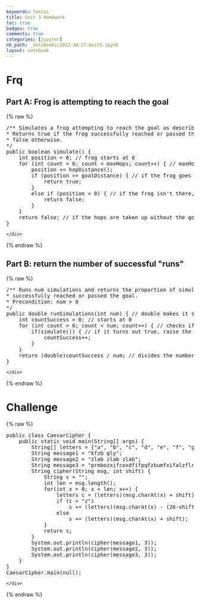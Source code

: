 ```yaml
---
keywords: fastai
title: Unit 3 Homework
toc: true 
badges: true
comments: true
categories: [jupyter]
nb_path: _notebooks/2022-10-27-Unit3.ipynb
layout: notebook
---
```


<!--
#################################################
### THIS FILE WAS AUTOGENERATED! DO NOT EDIT! ###
#################################################
# file to edit: _notebooks/2022-10-27-Unit3.ipynb
-->

<div class="container" id="notebook-container">
        
<div class="cell border-box-sizing text_cell rendered"><div class="inner_cell">
<div class="text_cell_render border-box-sizing rendered_html">
<h1 id="Frq">Frq<a class="anchor-link" href="#Frq"> </a></h1>
</div>
</div>
</div>
<div class="cell border-box-sizing text_cell rendered"><div class="inner_cell">
<div class="text_cell_render border-box-sizing rendered_html">
<h2 id="Part-A:-Frog-is-attempting-to-reach-the-goal">Part A: Frog is attempting to reach the goal<a class="anchor-link" href="#Part-A:-Frog-is-attempting-to-reach-the-goal"> </a></h2>
</div>
</div>
</div>
    {% raw %}
    
<div class="cell border-box-sizing code_cell rendered">
<div class="input">

<div class="inner_cell">
    <div class="input_area">
<div class=" highlight hl-java"><pre><span></span><span class="cm">/** Simulates a frog attempting to reach the goal as described in part (a).</span>
<span class="cm">* Returns true if the frog successfully reached or passed the goal during the simulation;</span>
<span class="cm">* false otherwise.</span>
<span class="cm">*/</span>
<span class="kd">public</span> <span class="kt">boolean</span> <span class="nf">simulate</span><span class="p">()</span> <span class="p">{</span>
    <span class="kt">int</span> <span class="n">position</span> <span class="o">=</span> <span class="mi">0</span><span class="p">;</span> <span class="c1">// frog starts at 0</span>
    <span class="k">for</span> <span class="p">(</span><span class="kt">int</span> <span class="n">count</span> <span class="o">=</span> <span class="mi">0</span><span class="p">;</span> <span class="n">count</span> <span class="o">&lt;</span> <span class="n">maxHops</span><span class="p">;</span> <span class="n">count</span><span class="o">++</span><span class="p">)</span> <span class="p">{</span> <span class="c1">// maxHops is the max the frog can hop, and after each hop the count goes up by one, the loop repeating until count = maxHops</span>
        <span class="n">position</span> <span class="o">+=</span> <span class="n">hopDistance</span><span class="p">();</span>
        <span class="k">if</span> <span class="p">(</span><span class="n">position</span> <span class="o">&gt;=</span> <span class="n">goalDistance</span><span class="p">)</span> <span class="p">{</span> <span class="c1">// if the frog goes farther than needed, return true</span>
            <span class="k">return</span> <span class="kc">true</span><span class="p">;</span>
        <span class="p">}</span>
        <span class="k">else</span> <span class="k">if</span> <span class="p">(</span><span class="n">position</span> <span class="o">&lt;</span> <span class="mi">0</span><span class="p">)</span> <span class="p">{</span> <span class="c1">// if the frog isn&#39;t there, return false and keep going</span>
            <span class="k">return</span> <span class="kc">false</span><span class="p">;</span>
        <span class="p">}</span>
    <span class="p">}</span>
    <span class="k">return</span> <span class="kc">false</span><span class="p">;</span> <span class="c1">// if the hops are taken up without the goal being met, it returns false</span>
<span class="p">}</span>
</pre></div>

    </div>
</div>
</div>

</div>
    {% endraw %}

<div class="cell border-box-sizing text_cell rendered"><div class="inner_cell">
<div class="text_cell_render border-box-sizing rendered_html">
<h2 id="Part-B:-return-the-number-of-successful-&quot;runs&quot;">Part B: return the number of successful "runs"<a class="anchor-link" href="#Part-B:-return-the-number-of-successful-&quot;runs&quot;"> </a></h2>
</div>
</div>
</div>
    {% raw %}
    
<div class="cell border-box-sizing code_cell rendered">
<div class="input">

<div class="inner_cell">
    <div class="input_area">
<div class=" highlight hl-java"><pre><span></span><span class="cm">/** Runs num simulations and returns the proportion of simulations in which the frog</span>
<span class="cm">* successfully reached or passed the goal.</span>
<span class="cm">* Precondition: num &gt; 0</span>
<span class="cm">*/</span>
<span class="kd">public</span> <span class="kt">double</span> <span class="nf">runSimulations</span><span class="p">(</span><span class="kt">int</span> <span class="n">num</span><span class="p">)</span> <span class="p">{</span> <span class="c1">// double makes it so the value can be a decimal</span>
    <span class="kt">int</span> <span class="n">countSuccess</span> <span class="o">=</span> <span class="mi">0</span><span class="p">;</span> <span class="c1">// starts at 0</span>
    <span class="k">for</span> <span class="p">(</span><span class="kt">int</span> <span class="n">count</span> <span class="o">=</span> <span class="mi">0</span><span class="p">;</span> <span class="n">count</span> <span class="o">&lt;</span> <span class="n">num</span><span class="p">;</span> <span class="n">count</span><span class="o">++</span><span class="p">)</span> <span class="p">{</span> <span class="c1">// checks if the simulation was successful for each time it was run</span>
        <span class="k">if</span><span class="p">(</span><span class="n">simulate</span><span class="p">())</span> <span class="p">{</span> <span class="c1">// if it turns out true, raise the count of the number of successful runs</span>
            <span class="n">countSuccess</span><span class="o">++</span><span class="p">;</span>
        <span class="p">}</span>
    <span class="p">}</span>
    <span class="k">return</span> <span class="p">(</span><span class="kt">double</span><span class="p">)</span><span class="n">countSuccess</span> <span class="o">/</span> <span class="n">num</span><span class="p">;</span> <span class="c1">// divides the number of successes to the overall amount of simulations to find the final result</span>
<span class="p">}</span>
</pre></div>

    </div>
</div>
</div>

</div>
    {% endraw %}

<div class="cell border-box-sizing text_cell rendered"><div class="inner_cell">
<div class="text_cell_render border-box-sizing rendered_html">
<h1 id="Challenge">Challenge<a class="anchor-link" href="#Challenge"> </a></h1>
</div>
</div>
</div>
    {% raw %}
    
<div class="cell border-box-sizing code_cell rendered">
<div class="input">

<div class="inner_cell">
    <div class="input_area">
<div class=" highlight hl-java"><pre><span></span><span class="kd">public</span> <span class="kd">class</span> <span class="nc">CaesarCipher</span> <span class="p">{</span>
    <span class="kd">public</span> <span class="kd">static</span> <span class="kt">void</span> <span class="nf">main</span><span class="p">(</span><span class="n">String</span><span class="o">[]</span> <span class="n">args</span><span class="p">)</span> <span class="p">{</span>
        <span class="n">String</span><span class="o">[]</span> <span class="n">letters</span> <span class="o">=</span> <span class="p">{</span><span class="s">&quot;a&quot;</span><span class="p">,</span> <span class="s">&quot;b&quot;</span><span class="p">,</span> <span class="s">&quot;c&quot;</span><span class="p">,</span> <span class="s">&quot;d&quot;</span><span class="p">,</span> <span class="s">&quot;e&quot;</span><span class="p">,</span> <span class="s">&quot;f&quot;</span><span class="p">,</span> <span class="s">&quot;g&quot;</span><span class="p">,</span> <span class="s">&quot;h&quot;</span><span class="p">,</span> <span class="s">&quot;i&quot;</span><span class="p">,</span> <span class="s">&quot;j&quot;</span><span class="p">,</span> <span class="s">&quot;k&quot;</span><span class="p">,</span> <span class="s">&quot;l&quot;</span><span class="p">,</span> <span class="s">&quot;m&quot;</span><span class="p">,</span> <span class="s">&quot;n&quot;</span><span class="p">,</span> <span class="s">&quot;o&quot;</span><span class="p">,</span> <span class="s">&quot;p&quot;</span><span class="p">,</span> <span class="s">&quot;q&quot;</span><span class="p">,</span> <span class="s">&quot;r&quot;</span><span class="p">,</span> <span class="s">&quot;s&quot;</span><span class="p">,</span> <span class="s">&quot;t&quot;</span><span class="p">,</span> <span class="s">&quot;u&quot;</span><span class="p">,</span> <span class="s">&quot;v&quot;</span><span class="p">,</span> <span class="s">&quot;w&quot;</span><span class="p">,</span> <span class="s">&quot;x&quot;</span><span class="p">,</span> <span class="s">&quot;y&quot;</span><span class="p">,</span> <span class="s">&quot;z&quot;</span><span class="p">};</span>
        <span class="n">String</span> <span class="n">message1</span> <span class="o">=</span> <span class="s">&quot;kfzb gly&quot;</span><span class="p">;</span>
        <span class="n">String</span> <span class="n">message2</span> <span class="o">=</span> <span class="s">&quot;zlab zlab zlab&quot;</span><span class="p">;</span>
        <span class="n">String</span> <span class="n">message3</span> <span class="o">=</span> <span class="s">&quot;prmbozxifcoxdfifpqfzbumfxifalzflrp&quot;</span><span class="p">;</span>
        <span class="n">String</span> <span class="nf">cipher</span><span class="p">(</span><span class="n">String</span> <span class="n">msg</span><span class="p">,</span> <span class="kt">int</span> <span class="n">shift</span><span class="p">)</span> <span class="p">{</span>
            <span class="n">String</span> <span class="n">s</span> <span class="o">=</span> <span class="s">&quot;&quot;</span><span class="p">;</span>
            <span class="kt">int</span> <span class="n">len</span> <span class="o">=</span> <span class="n">msg</span><span class="p">.</span><span class="na">length</span><span class="p">();</span>
            <span class="k">for</span><span class="p">(</span><span class="kt">int</span> <span class="n">x</span> <span class="o">=</span> <span class="mi">0</span><span class="p">;</span> <span class="n">x</span> <span class="o">&lt;</span> <span class="n">len</span><span class="p">;</span> <span class="n">x</span><span class="o">++</span><span class="p">)</span> <span class="p">{</span>
                <span class="n">letters</span> <span class="n">c</span> <span class="o">=</span> <span class="p">(</span><span class="n">letters</span><span class="p">)(</span><span class="n">msg</span><span class="p">.</span><span class="na">charAt</span><span class="p">(</span><span class="n">x</span><span class="p">)</span> <span class="o">+</span> <span class="n">shift</span><span class="p">);</span>
                <span class="k">if</span> <span class="p">(</span><span class="n">c</span> <span class="o">&gt;</span> <span class="s">&quot;z&quot;</span><span class="p">)</span>
                    <span class="n">s</span> <span class="o">+=</span> <span class="p">(</span><span class="n">letters</span><span class="p">)(</span><span class="n">msg</span><span class="p">.</span><span class="na">charAt</span><span class="p">(</span><span class="n">x</span><span class="p">)</span> <span class="o">-</span> <span class="p">(</span><span class="mi">26</span><span class="o">-</span><span class="n">shift</span><span class="p">));</span>
                <span class="k">else</span>
                    <span class="n">s</span> <span class="o">+=</span> <span class="p">(</span><span class="n">letters</span><span class="p">)(</span><span class="n">msg</span><span class="p">.</span><span class="na">charAt</span><span class="p">(</span><span class="n">x</span><span class="p">)</span> <span class="o">+</span> <span class="n">shift</span><span class="p">);</span>
            <span class="p">}</span>
            <span class="k">return</span> <span class="n">s</span><span class="p">;</span>
        <span class="p">}</span>
        <span class="n">System</span><span class="p">.</span><span class="na">out</span><span class="p">.</span><span class="na">println</span><span class="p">(</span><span class="n">cipher</span><span class="p">(</span><span class="n">message1</span><span class="p">,</span> <span class="mi">3</span><span class="p">));</span>
        <span class="n">System</span><span class="p">.</span><span class="na">out</span><span class="p">.</span><span class="na">println</span><span class="p">(</span><span class="n">cipher</span><span class="p">(</span><span class="n">message2</span><span class="p">,</span> <span class="mi">3</span><span class="p">));</span>
        <span class="n">System</span><span class="p">.</span><span class="na">out</span><span class="p">.</span><span class="na">println</span><span class="p">(</span><span class="n">cipher</span><span class="p">(</span><span class="n">message3</span><span class="p">,</span> <span class="mi">3</span><span class="p">));</span>
    <span class="p">}</span>
<span class="p">}</span>
<span class="n">CaesarCipher</span><span class="p">.</span><span class="na">main</span><span class="p">(</span><span class="kc">null</span><span class="p">);</span>
</pre></div>

    </div>
</div>
</div>

</div>
    {% endraw %}

</div>
 

